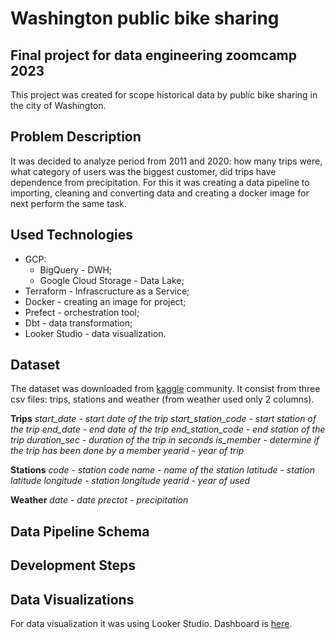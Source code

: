 # Washington public bike sharing
## Final project for data engineering zoomcamp 2023
This project was created for scope historical data by public bike sharing in the city of Washington.

## Problem Description
It was decided to analyze period from 2011 and 2020: how many trips were, what category of users was the biggest customer, did trips have dependence from precipitation. For this it was creating a data pipeline  to importing, cleaning and converting data and creating a docker image for next perform the same task.

## Used Technologies
- GCP:
    - BigQuery - DWH;
    - Google Cloud Storage - Data Lake;
- Terraform - Infrascructure as a Service;
- Docker - creating an image for project;
- Prefect - orchestration tool;
- Dbt - data transformation;
- Looker Studio - data visualization.

## Dataset
The dataset was downloaded from [kaggle](https://www.kaggle.com/datasets/jeanmidev/public-bike-sharing-in-north-america) community. It consist from three csv files: trips, stations and weather (from weather used only 2 columns).

**Trips**
*start_date - start date of the trip*
*start_station_code - start station of the trip*
*end_date - end date of the trip*
*end_station_code - end station of the trip*
*duration_sec - duration of the trip in seconds*
*is_member - determine if the trip has been done by a member*
*yearid - year of trip*

**Stations**
*code - station code*
*name - name of the station*
*latitude - station latitude*
*longitude - station longitude*
*yearid - year of used*

**Weather**
*date - date*
*prectot - precipitation*

## Data Pipeline Schema 

## Development Steps

## Data Visualizations
For data visualization it was using Looker Studio. Dashboard is [here](https://lookerstudio.google.com/reporting/d61853ad-3d05-48a9-9c89-0a4d443fc1a9).